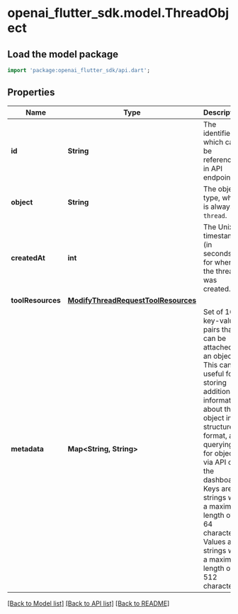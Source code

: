 # openai_flutter_sdk.model.ThreadObject

## Load the model package
```dart
import 'package:openai_flutter_sdk/api.dart';
```

## Properties
Name | Type | Description | Notes
------------ | ------------- | ------------- | -------------
**id** | **String** | The identifier, which can be referenced in API endpoints. | 
**object** | **String** | The object type, which is always `thread`. | 
**createdAt** | **int** | The Unix timestamp (in seconds) for when the thread was created. | 
**toolResources** | [**ModifyThreadRequestToolResources**](ModifyThreadRequestToolResources.md) |  | 
**metadata** | **Map<String, String>** | Set of 16 key-value pairs that can be attached to an object. This can be useful for storing additional information about the object in a structured format, and querying for objects via API or the dashboard.   Keys are strings with a maximum length of 64 characters. Values are strings with a maximum length of 512 characters.  | [default to const {}]

[[Back to Model list]](../README.md#documentation-for-models) [[Back to API list]](../README.md#documentation-for-api-endpoints) [[Back to README]](../README.md)


